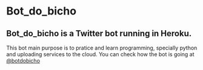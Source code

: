 # Bot_do_bicho
## Bot_do_bicho is a Twitter bot running in Heroku.

This bot main purpose is to pratice and learn programming, specially python and uploading services to the cloud.
You can check how the bot is going at [@botdobicho](https://twitter.com/botdobicho)
